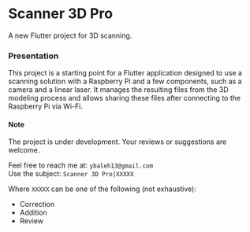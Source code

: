 # Scanner 3D Pro

A new Flutter project for 3D scanning.

### Presentation

This project is a starting point for a Flutter application designed to use a scanning solution with a Raspberry Pi and a few components, such as a camera and a linear laser. It manages the resulting files from the 3D modeling process and allows sharing these files after connecting to the Raspberry Pi via Wi-Fi.

#### Note

The project is under development. Your reviews or suggestions are welcome.

Feel free to reach me at: ```ybaleh13@gmail.com```  
Use the subject: `Scanner 3D Pro|XXXXX`

Where `XXXXX` can be one of the following (not exhaustive):
- Correction
- Addition
- Review
